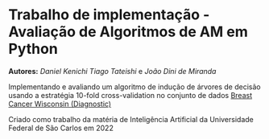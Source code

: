 # Trabalho de implementação - Avaliação de Algoritmos de AM em Python

**Autores:** _Daniel Kenichi Tiago Tateishi_ e _João Dini de Miranda_

Implementando e avaliando um algoritmo de indução de árvores de decisão usando a estratégia 10-fold cross-validation no conjunto de dados [Breast Cancer Wisconsin (Diagnostic)](https://archive.ics.uci.edu/ml/datasets/Breast+Cancer+Wisconsin+(Diagnostic))

Criado como trabalho da matéria de Inteligência Artificial da Universidade Federal de São Carlos em 2022
